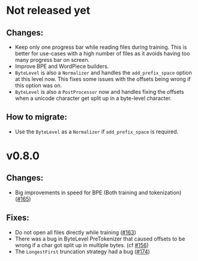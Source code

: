 # Not released yet

## Changes:
- Keep only one progress bar while reading files during training. This is better for use-cases with
a high number of files as it avoids having too many progress bar on screen.
- Improve BPE and WordPiece builders.
- `ByteLevel` is also a `Normalizer` and handles the `add_prefix_space` option at this level now.
This fixes some issues with the offsets being wrong if this option was on.
- `ByteLevel` is also a `PostProcessor` now and handles fixing the offsets when a unicode
character get split up in a byte-level character.

## How to migrate:
- Use the `ByteLevel` as a `Normalizer` if `add_prefix_space` is required.

# v0.8.0

## Changes:
- Big improvements in speed for BPE (Both training and tokenization) ([#165](https://github.com/huggingface/tokenizers/pull/165))

## Fixes:
- Do not open all files directly while training ([#163](https://github.com/huggingface/tokenizers/issues/163))
- There was a bug in ByteLevel PreTokenizer that caused offsets to be wrong if a char got split up
in multiple bytes. (cf [#156](https://github.com/huggingface/tokenizers/pull/156))
- The `LongestFirst` truncation strategy had a bug ([#174](https://github.com/huggingface/tokenizers/issues/174))
